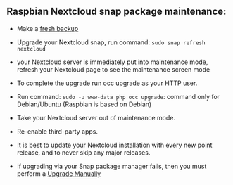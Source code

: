 ## Raspbian Nextcloud snap package maintenance:

- Make a [fresh backup](https://docs.nextcloud.com/server/12/admin_manual/maintenance/backup.html)

- Upgrade your Nextcloud snap, run command: `sudo snap refresh nextcloud`
- your Nextcloud server is immediately put into maintenance mode, refresh your Nextcloud page to see the maintenance screen mode
- To complete the upgrade run occ upgrade as your HTTP user. 
- Run command: `sudo -u www-data php occ upgrade`: command only for Debian/Ubuntu (Raspbian is based on Debian)
- Take your Nextcloud server out of maintenance mode.
- Re-enable third-party apps.
- It is best to update your Nextcloud installation with every new point release, and to never skip any major releases. 
- If upgrading via your Snap package manager fails, then you must perform a [Upgrade Manually](https://docs.nextcloud.com/server/12/admin_manual/maintenance/manual_upgrade.html) 
